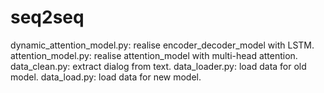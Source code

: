 # seq2seq
dynamic_attention_model.py: realise encoder_decoder_model with LSTM.
attention_model.py: realise attention_model with multi-head attention.
data_clean.py: extract dialog from text.
data_loader.py: load data for old model.
data_load.py: load data for new model.

